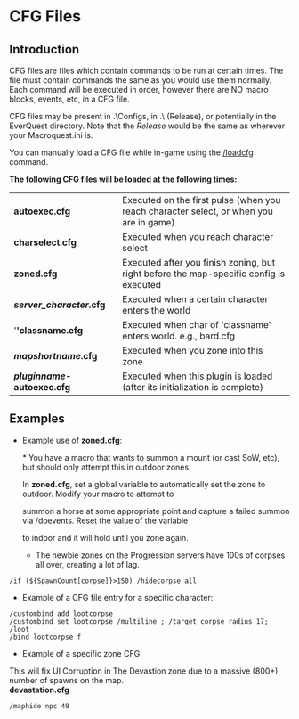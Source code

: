 # CFG Files

## Introduction

CFG files are files which contain commands to be run at certain times. The file must contain commands the same as you would use them normally. Each command will be executed in order, however there are NO macro blocks, events, etc, in a CFG file.

CFG files may be present in .\Configs, in .\ \(Release\), or potentially in the EverQuest directory. Note that the _Release_ would be the same as wherever your Macroquest.ini is.

You can manually load a CFG file while in-game using the [/loadcfg](../commands/slash-commands/loadcfg.md) command.

**The following CFG files will be loaded at the following times:**

|  |  |
| :--- | :--- |
| **autoexec.cfg** | Executed on the first pulse \(when you reach character select, or when you are in game\) |
| **charselect.cfg** | Executed when you reach character select |
| **zoned.cfg** | Executed after you finish zoning, but right before the map-specific config is executed |
| _**server\_character**_**.cfg** | Executed when a certain character enters the world |
| '**'classname.cfg** | Executed when char of 'classname' enters world. e.g., bard.cfg |
| _**mapshortname**_**.cfg** | Executed when you zone into this zone |
| _**pluginname**_**-autoexec.cfg** | Executed when this plugin is loaded \(after its initialization is complete\) |

## Examples

* Example use of **zoned.cfg**:  

  \* You have a macro that wants to summon a mount \(or cast SoW, etc\), but should only attempt this in outdoor zones.

  In **zoned.cfg**, set a global variable to automatically set the zone to outdoor. Modify your macro to attempt to

  summon a horse at some appropriate point and capture a failed summon via /doevents. Reset the value of the variable

  to indoor and it will hold until you zone again.

  * The newbie zones on the Progression servers have 100s of corpses all over, creating a lot of lag.

```text
/if (${SpawnCount[corpse]}>150) /hidecorpse all
```

* Example of a CFG file entry for a specific character:

```text
/custombind add lootcorpse
/custombind set lootcorpse /multiline ; /target corpse radius 17; /loot
/bind lootcorpse f
```

* Example of a specific zone CFG:

This will fix UI Corruption in The Devastion zone due to a massive \(800+\) number of spawns on the map.  
**devastation.cfg**

```text
/maphide npc 49
```

